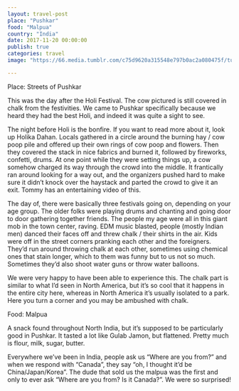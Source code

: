 ```yaml
---
layout: travel-post
place: "Pushkar"
food: "Malpua"
country: "India"
date: 2017-11-20 00:00:00
publish: true
categories: travel
image: "https://66.media.tumblr.com/c75d9620a315548e797b0ac2a080475f/tumblr_p0t7zi4wVV1wkhtd7o1_1280.jpg"

---
```


Place: Streets of Pushkar

This was the day after the Holi Festival. The cow pictured is still covered in chalk from the festivities. We came to Pushkar specifically because we heard they had the best Holi, and indeed it was quite a sight to see.

The night before Holi is the bonfire. If you want to read more about it, look up Holika Dahan. Locals gathered in a circle around the burning hay / cow poop pile and offered up their own rings of cow poop and flowers. Then they covered the stack in nice fabrics and burned it, followed by fireworks, confetti, drums. At one point while they were setting things up, a cow somehow charged its way through the crowd into the middle. It frantically ran around looking for a way out, and the organizers pushed hard to make sure it didn’t knock over the haystack and parted the crowd to give it an exit. Tommy has an entertaining video of this.

The day of, there were basically three festivals going on, depending on your age group. The older folks were playing drums and chanting and going door to door gathering together friends. The people my age were all in this giant mob in the town center, raving. EDM music blasted, people (mostly Indian men) danced their faces off and threw chalk / their shirts in the air. Kids were off in the street corners pranking each other and the foreigners. They’d run around throwing chalk at each other, sometimes using chemical ones that stain longer, which to them was funny but to us not so much. Sometimes they’d also shoot water guns or throw water balloons.

We were very happy to have been able to experience this. The chalk part is similar to what I’d seen in North America, but it’s so cool that it happens in the entire city here, whereas in North America it’s usually isolated to a park. Here you turn a corner and you may be ambushed with chalk.

Food: Malpua

A snack found throughout North India, but it’s supposed to be particularly good in Pushkar. It tasted a lot like Gulab Jamon, but flattened. Pretty much is flour, milk, sugar, butter.

Everywhere we’ve been in India, people ask us “Where are you from?” and when we respond with “Canada”, they say “oh, I thought it’d be China/Japan/Korea”. The dude that sold us the malpua was the first and only to ever ask “Where are you from? Is it Canada?”. We were so surprised!